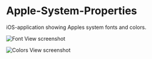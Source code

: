 # Apple-System-Properties

iOS-application showing Apples system fonts and colors.

![Font View screenshot](/fonts-screen.png)

![Colors View screenshot](/colors-screen.png)
